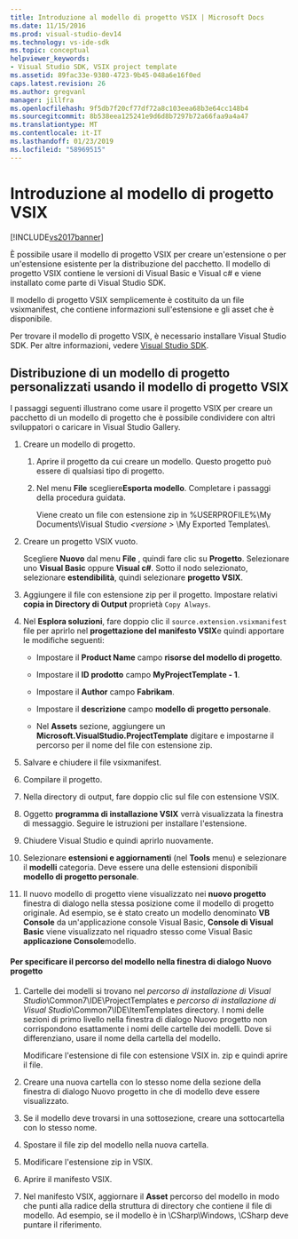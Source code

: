 ```yaml
---
title: Introduzione al modello di progetto VSIX | Microsoft Docs
ms.date: 11/15/2016
ms.prod: visual-studio-dev14
ms.technology: vs-ide-sdk
ms.topic: conceptual
helpviewer_keywords:
- Visual Studio SDK, VSIX project template
ms.assetid: 89fac33e-9380-4723-9b45-048a6e16f0ed
caps.latest.revision: 26
ms.author: gregvanl
manager: jillfra
ms.openlocfilehash: 9f5db7f20cf77df72a8c103eea68b3e64cc148b4
ms.sourcegitcommit: 8b538eea125241e9d6d8b7297b72a66faa9a4a47
ms.translationtype: MT
ms.contentlocale: it-IT
ms.lasthandoff: 01/23/2019
ms.locfileid: "58969515"
---
```

# <a name="getting-started-with-the-vsix-project-template"></a>Introduzione al modello di progetto VSIX
[!INCLUDE[vs2017banner](../includes/vs2017banner.md)]

È possibile usare il modello di progetto VSIX per creare un'estensione o per un'estensione esistente per la distribuzione del pacchetto. Il modello di progetto VSIX contiene le versioni di Visual Basic e Visual c# e viene installato come parte di Visual Studio SDK.  
  
 Il modello di progetto VSIX semplicemente è costituito da un file vsixmanifest, che contiene informazioni sull'estensione e gli asset che è disponibile.  
  
 Per trovare il modello di progetto VSIX, è necessario installare Visual Studio SDK. Per altre informazioni, vedere [Visual Studio SDK](../extensibility/visual-studio-sdk.md).  
  
## <a name="deploying-a-custom-project-template-using-the-vsix-project-template"></a>Distribuzione di un modello di progetto personalizzati usando il modello di progetto VSIX  
 I passaggi seguenti illustrano come usare il progetto VSIX per creare un pacchetto di un modello di progetto che è possibile condividere con altri sviluppatori o caricare in Visual Studio Gallery.  
  
1.  Creare un modello di progetto.  
  
    1.  Aprire il progetto da cui creare un modello. Questo progetto può essere di qualsiasi tipo di progetto.  
  
    2.  Nel menu **File** scegliere**Esporta modello**. Completare i passaggi della procedura guidata.  
  
         Viene creato un file con estensione zip in %USERPROFILE%\My Documents\Visual Studio  *\<versione >* \My Exported Templates\\.  
  
2.  Creare un progetto VSIX vuoto.  
  
     Scegliere **Nuovo** dal menu **File** , quindi fare clic su **Progetto**. Selezionare uno **Visual Basic** oppure **Visual c#**. Sotto il nodo selezionato, selezionare **estendibilità**, quindi selezionare **progetto VSIX**.  
  
3.  Aggiungere il file con estensione zip per il progetto. Impostare relativi **copia in Directory di Output** proprietà `Copy Always`.  
  
4.  Nel **Esplora soluzioni**, fare doppio clic il `source.extension.vsixmanifest` file per aprirlo nel **progettazione del manifesto VSIX**e quindi apportare le modifiche seguenti:  
  
    -   Impostare il **Product Name** campo **risorse del modello di progetto**.  
  
    -   Impostare il **ID prodotto** campo **MyProjectTemplate - 1**.  
  
    -   Impostare il **Author** campo **Fabrikam**.  
  
    -   Impostare il **descrizione** campo **modello di progetto personale**.  
  
    -   Nel **Assets** sezione, aggiungere un **Microsoft.VisualStudio.ProjectTemplate** digitare e impostarne il percorso per il nome del file con estensione zip.  
  
5.  Salvare e chiudere il file vsixmanifest.  
  
6.  Compilare il progetto.  
  
7.  Nella directory di output, fare doppio clic sul file con estensione VSIX.  
  
8.  Oggetto **programma di installazione VSIX** verrà visualizzata la finestra di messaggio. Seguire le istruzioni per installare l'estensione.  
  
9. Chiudere Visual Studio e quindi aprirlo nuovamente.  
  
10. Selezionare **estensioni e aggiornamenti** (nel **Tools** menu) e selezionare il **modelli** categoria. Deve essere una delle estensioni disponibili **modello di progetto personale**.  
  
11. Il nuovo modello di progetto viene visualizzato nei **nuovo progetto** finestra di dialogo nella stessa posizione come il modello di progetto originale. Ad esempio, se è stato creato un modello denominato **VB Console** da un'applicazione console Visual Basic, **Console di Visual Basic** viene visualizzato nel riquadro stesso come Visual Basic **applicazione Console**modello.  
  
#### <a name="to-specify-the-location-of-the-template-in-the-new-project-dialog-box"></a>Per specificare il percorso del modello nella finestra di dialogo Nuovo progetto  
  
1.  Cartelle dei modelli si trovano nel *percorso di installazione di Visual Studio*\Common7\IDE\ProjectTemplates e *percorso di installazione di Visual Studio*\Common7\IDE\ItemTemplates directory. I nomi delle sezioni di primo livello nella finestra di dialogo Nuovo progetto non corrispondono esattamente i nomi delle cartelle dei modelli. Dove si differenziano, usare il nome della cartella del modello.  
  
     Modificare l'estensione di file con estensione VSIX in. zip e quindi aprire il file.  
  
2.  Creare una nuova cartella con lo stesso nome della sezione della finestra di dialogo Nuovo progetto in che di modello deve essere visualizzato.  
  
3.  Se il modello deve trovarsi in una sottosezione, creare una sottocartella con lo stesso nome.  
  
4.  Spostare il file zip del modello nella nuova cartella.  
  
5.  Modificare l'estensione zip in VSIX.  
  
6.  Aprire il manifesto VSIX.  
  
7.  Nel manifesto VSIX, aggiornare il **Asset** percorso del modello in modo che punti alla radice della struttura di directory che contiene il file di modello. Ad esempio, se il modello è in \CSharp\Windows, \CSharp deve puntare il riferimento.
